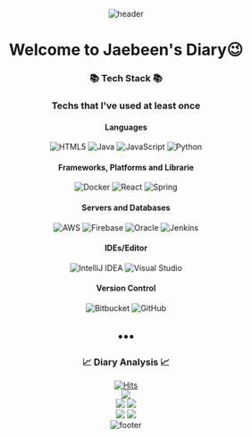 <div align=center>
  
![header](https://capsule-render.vercel.app/api?type=waving&color=gradient&customColorList=2&height=240&section=header&text=SUDO%20BEEN&fontSize=100&desc=becoming%20super%20dope%20developer&descAlignY=60&fontAlignY=40)  
# Welcome to Jaebeen's Diary😉
### 📚 Tech Stack 📚
### Techs that I've used at least once
#### Languages
![HTML5](https://img.shields.io/badge/html5-%23E34F26.svg?style=flat-square&logo=html5&logoColor=white)
![Java](https://img.shields.io/badge/java-%23ED8B00.svg?style=flat-square&logo=java&logoColor=white)
![JavaScript](https://img.shields.io/badge/javascript-%23323330.svg?style=flat-square&logo=javascript&logoColor=%23F7DF1E)
![Python](https://img.shields.io/badge/python-3670A0?style=flat-square&logo=python&logoColor=ffdd54)
#### Frameworks, Platforms and Librarie
![Docker](https://img.shields.io/badge/docker-%230db7ed.svg?style=flat-square&logo=docker&logoColor=white)
![React](https://img.shields.io/badge/react-%2320232a.svg?style=flat-square&logo=react&logoColor=%2361DAFB)
![Spring](https://img.shields.io/badge/spring-%236DB33F.svg?style=flat-square&logo=spring&logoColor=white)
#### Servers and Databases 
![AWS](https://img.shields.io/badge/AWS-%23FF9900.svg?style=flat-square&logo=amazon-aws&logoColor=white)
![Firebase](https://img.shields.io/badge/firebase-%23039BE5.svg?style=flat-square&logo=firebase)
![Oracle](https://img.shields.io/badge/Oracle-F80000?style=flat-square&logo=oracle&logoColor=white)
![Jenkins](https://img.shields.io/badge/jenkins-%232C5263.svg?style=flat-square&logo=jenkins&logoColor=white)
#### IDEs/Editor
![IntelliJ IDEA](https://img.shields.io/badge/IntelliJIDEA-000000.svg?style=flat-square&logo=intellij-idea&logoColor=white)
![Visual Studio](https://img.shields.io/badge/Visual%20Studio-5C2D91.svg?style=flat-square&logo=visual-studio&logoColor=white)
#### Version Control
![Bitbucket](https://img.shields.io/badge/bitbucket-%230047B3.svg?style=flat-square&logo=bitbucket&logoColor=white)
![GitHub](https://img.shields.io/badge/github-%23121011.svg?style=flat-square&logo=github&logoColor=white)

•••
---
### 📈 Diary Analysis 📈  
[![Hits](https://hits.seeyoufarm.com/api/count/incr/badge.svg?url=https%3A%2F%2Fgithub.com%2FJaebeen-Bae%2F&count_bg=%233DC87E&title_bg=%23555555&icon=&icon_color=%23E7E7E7&title=hits&edge_flat=false)](https://hits.seeyoufarm.com)  
![](https://github-profile-summary-cards.vercel.app/api/cards/profile-details?username=Jaebeen-Bae&theme=vue)  
![](https://github-profile-summary-cards.vercel.app/api/cards/repos-per-language?username=Jaebeen-Bae&theme=vue)
![](https://github-profile-summary-cards.vercel.app/api/cards/most-commit-language?username=Jaebeen-Bae&theme=vue)  
![](https://github-profile-summary-cards.vercel.app/api/cards/stats?username=Jaebeen-Bae&theme=vue)
![](https://github-profile-summary-cards.vercel.app/api/cards/productive-time?username=Jaebeen-Bae&theme=vue)  
![footer](https://capsule-render.vercel.app/api?section=footer&type=waving&color=gradient&customColorList=2&height=150&reversal=true)
</div>
